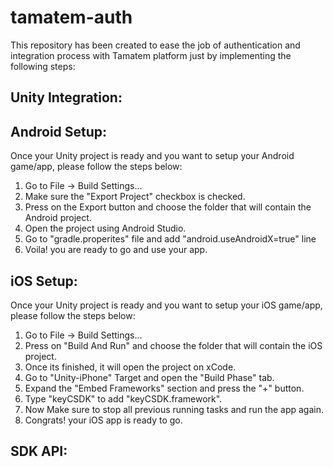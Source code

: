 # tamatem-auth

This repository has been created to ease the job of authentication and integration process with Tamatem platform just by implementing the following steps:

## Unity Integration:

<!-- Pull from GitHub -->


## Android Setup:

Once your Unity project is ready and you want to setup your Android game/app, please follow the steps below:
1. Go to File -> Build Settings...
2. Make sure the "Export Project" checkbox is checked.
3. Press on the Export button and choose the folder that will contain the Android project.
4. Open the project using Android Studio.
5. Go to "gradle.properites" file and add "android.useAndroidX=true" line
6. Voila! you are ready to go and use your app.


## iOS Setup:

Once your Unity project is ready and you want to setup your iOS game/app, please follow the steps below:
1. Go to File -> Build Settings...
2. Press on "Build And Run" and choose the folder that will contain the iOS project.
3. Once its finished, it will open the project on xCode.
4. Go to "Unity-iPhone" Target and open the "Build Phase" tab.
5. Expand the "Embed Frameworks" section and press the "+" button.
6. Type "keyCSDK" to add "keyCSDK.framework".
7. Now Make sure to stop all previous running tasks and run the app again.
8. Congrats! your iOS app is ready to go.


## SDK API:

